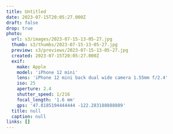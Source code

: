 ```yaml
---
title: Untitled
date: 2023-07-15T20:05:27.000Z
draft: false
drop: true
photo:
  url: s3/images/2023-07-15-13-05-27.jpg
  thumb: s3/thumbs/2023-07-15-13-05-27.jpg
  preview: s3/previews/2023-07-15-13-05-27.jpg
  created: 2023-07-15T20:05:27.000Z
  exif:
    make: Apple
    model: 'iPhone 12 mini'
    lens: 'iPhone 12 mini back dual wide camera 1.55mm f/2.4'
    iso: 25
    aperture: 2.4
    shutter_speed: 1/216
    focal_length: '1.6 mm'
    gps: '47.8185194444444 -122.283188888889'
  title: null
  caption: null
links: []
---
```

